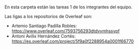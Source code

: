 En esta carpeta están las tareas 1 de los integrantes del equipo.

Las ligas a los repositorios de Overleaf son:


- Artemio Santiago Padilla Robles:   https://www.overleaf.com/7593756293dtdvvmhssypf
- Antoni Avilix Hernández Cortés: https://es.overleaf.com/project/5f9a0f2288954a0001f66770
